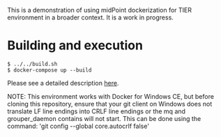 This is a demonstration of using midPoint dockerization for TIER environment in a broader context. It is a work in progress.

# Building and execution
```
$ ../../build.sh
$ docker-compose up --build
```

Please see a detailed description [here](https://spaces.at.internet2.edu/display/MID/Complex+midPoint+integration+demo).

NOTE: This environment works with Docker for Windows CE, but before cloning this repository, ensure that your git client on Windows does not translate LF line endings into CRLF line endings or the mq and grouper_daemon contains will not start.  This can be done using the command: 'git config --global core.autocrlf false'
